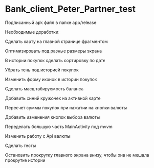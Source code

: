 # Bank_client_Peter_Partner_test

Подписанный apk файл в папке app/release



Необходимые доработки: 

Сделать карту на главной странице фрагментом

Оптимизировать под разные размеры экрана 

В истории покупок сделать сортировку по дате

Убрать тень под историей покупок

Изменить форму иконок в истории покупок

Сделать масштабируемость баланса 

Добавить синий кружочек на активной карте

Пересчет суммы покупок при нажатии на кнопки валюты

Добавить изменения кнопок выбора валюты

Переделать большую часть MainActivity под mvvm

Изменить работу с Аpi валюты 

Сделать тесты

Остановить прокрутку главного экрана внизу, чтобы она не мешала прокрутке истории
